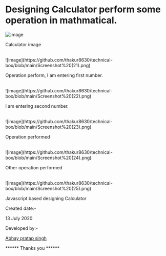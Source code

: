 # Designing Calculator perform some operation in mathmatical.
![image](https://github.com/thakur8630/technical-box/blob/main/Screenshot%20(20).png)
<br>

Calculator image

<br>
![image](https://github.com/thakur8630/technical-box/blob/main/Screenshot%20(21).png)
<br>

Operation perform, I am entering first number.

<br>
![image](https://github.com/thakur8630/technical-box/blob/main/Screenshot%20(22).png)
<br>

I am entering second number.

<br>
![image](https://github.com/thakur8630/technical-box/blob/main/Screenshot%20(23).png)
<br>

Operation performed

<br>
![image](https://github.com/thakur8630/technical-box/blob/main/Screenshot%20(24).png)
<br>

Other operation performed

<br>
![image](https://github.com/thakur8630/technical-box/blob/main/Screenshot%20(25).png)

Javascript based designing Calculator

Created date:-

13 July 2020

Developed by:- 

<a href="https://www.github.com/thakur8630">Abhay pratap singh </a>


****** Thanks you ******
